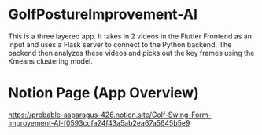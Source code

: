 # GolfPostureImprovement-AI
This is a three layered app. It takes in 2 videos in the Flutter Frontend as an input and uses a Flask server to connect to the Python backend. The backend then analyzes these videos and picks out the key frames using the Kmeans clustering model. 


# Notion Page (App Overview)

https://probable-asparagus-426.notion.site/Golf-Swing-Form-Improvement-AI-f0593ccfa24f43a5ab2ea67a5645b5e9
